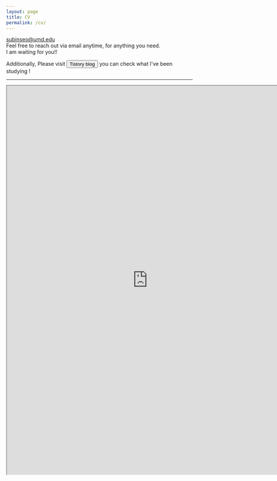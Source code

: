 ```yaml
---
layout: page
title: CV
permalink: /cv/
---
```

  
    
<a href='mailto:subinseo@umd.edu' title="Send email to subinseo@umd.edu">subinseo@umd.edu</a>   
Feel free to reach out via email anytime, for anything you need.    
I am waiting for you!!       
   
<div class="center-content">
    Additionally, Please visit  
    <button type="button" class="btn green mini" onclick="window.open('https://ddubny.tistory.com/')">Tistory blog</button>
    you can check what I've been studying ! 
</div>


-----

<iframe src="https://drive.google.com/file/d/1qmL6nB3TgUvK0bFiO4VdWCliUjpXCGm1/preview" 
width="760" height="1050" type="application/pdf">
<iframe src="/assets/test.pdf#toolbar=0&navpanes=0&scrollbar=0"></iframe>

<br> <br> <br> <br> 